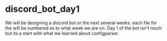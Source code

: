 # discord_bot_day1
We will be designing a discord bot or the next several weeks. each file for the will be numbered as to what week we are on.
Day 1 of the bot isn't much but its a start with what we learned about configparser.

